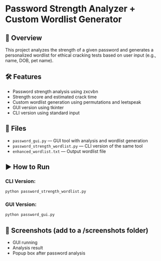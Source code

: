 

# Password Strength Analyzer + Custom Wordlist Generator

## 🔐 Overview
This project analyzes the strength of a given password and generates a personalized wordlist for ethical cracking tests based on user input (e.g., name, DOB, pet name).

## 🛠 Features
- Password strength analysis using zxcvbn
- Strength score and estimated crack time
- Custom wordlist generation using permutations and leetspeak
- GUI version using tkinter
- CLI version using standard input

## 📁 Files
- `password_gui.py` — GUI tool with analysis and wordlist generation
- `password_strength_wordlist.py` — CLI version of the same tool
- `enhanced_wordlist.txt` — Output wordlist file

## ▶️ How to Run
### CLI Version:
```bash
python password_strength_wordlist.py
```

### GUI Version:
```bash
python password_gui.py
```

## 📸 Screenshots (add to a /screenshots folder)
- GUI running
- Analysis result
- Popup box after password analysis
